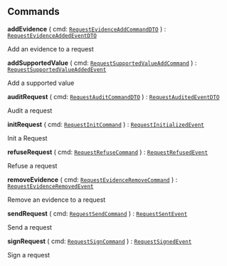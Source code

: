 

## Commands

  
<article>

**addEvidence** ( cmd: [`RequestEvidenceAddCommandDTO`](#request-evidence-add-command) ) : [`RequestEvidenceAddedEventDTO`](#request-evidence-add-command) <br/> 

Add an evidence to a request

</article>
<article>

**addSupportedValue** ( cmd: [`RequestSupportedValueAddCommand`](#request-supported-value-add-command) ) : [`RequestSupportedValueAddedEvent`](#request-supported-value-add-command) <br/> 

Add a supported value

</article>
<article>

**auditRequest** ( cmd: [`RequestAuditCommandDTO`](#request-audit-command) ) : [`RequestAuditedEventDTO`](#request-audit-command) <br/> 

Audit a request

</article>
<article>

**initRequest** ( cmd: [`RequestInitCommand`](#request-init-command) ) : [`RequestInitializedEvent`](#request-init-command) <br/> 

Init a Request

</article>
<article>

**refuseRequest** ( cmd: [`RequestRefuseCommand`](#request-refuse-command) ) : [`RequestRefusedEvent`](#request-refuse-command) <br/> 

Refuse a request

</article>
<article>

**removeEvidence** ( cmd: [`RequestEvidenceRemoveCommand`](#request-evidence-remove-command) ) : [`RequestEvidenceRemovedEvent`](#request-evidence-remove-command) <br/> 

Remove an evidence to a request

</article>
<article>

**sendRequest** ( cmd: [`RequestSendCommand`](#request-send-command) ) : [`RequestSentEvent`](#request-send-command) <br/> 

Send a request

</article>
<article>

**signRequest** ( cmd: [`RequestSignCommand`](#request-sign-command) ) : [`RequestSignedEvent`](#request-sign-command) <br/> 

Sign a request

</article>

